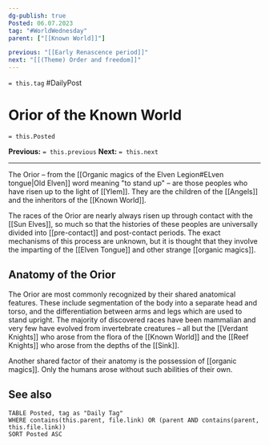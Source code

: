 ```yaml
---
dg-publish: true
Posted: 06.07.2023
tag: "#WorldWednesday"
parent: ["[[Known World]]"]

previous: "[[Early Renascence period]]"
next: "[[(Theme) Order and freedom]]"
---
```

`= this.tag` #DailyPost 
# Orior of the Known World
`= this.Posted`

**Previous:** `= this.previous`
**Next:** `= this.next`

---

The Orior – from the [[Organic magics of the Elven Legion#ELven tongue|Old Elven]] word meaning "to stand up" – are those peoples who have risen up to the light of [[Ylem]]. They are the children of the [[Angels]] and the inheritors of the [[Known World]].

The races of the Orior are nearly always risen up through contact with the [[Sun Elves]], so much so that the histories of these peoples are universally divided into [[pre-contact]] and post-contact periods. The exact mechanisms of this process are unknown, but it is thought that they involve the imparting of the [[Elven Tongue]] and other strange [[organic magics]].

## Anatomy of the Orior

The Orior are most commonly recognized by their shared anatomical features. These include segmentation of the body into a separate head and torso, and the differentiation between arms and legs which are used to stand upright. The majority of discovered races have been mammalian and very few have evolved from invertebrate creatures – all but the [[Verdant Knights]] who arose from the flora of the [[Known World]] and the [[Reef Knights]] who arose from the depths of the [[Sink]].

Another shared factor of their anatomy is the possession of [[organic magics]]. Only the humans arose without such abilities of their own.

## See also
```dataview
TABLE Posted, tag as "Daily Tag"
WHERE contains(this.parent, file.link) OR (parent AND contains(parent, this.file.link))
SORT Posted ASC
```